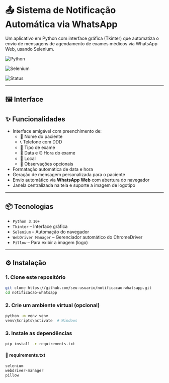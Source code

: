 # 📤 Sistema de Notificação Automática via WhatsApp

Um aplicativo em Python com interface gráfica (Tkinter) que automatiza o envio de mensagens de agendamento de exames médicos via WhatsApp Web, usando Selenium.

![Python](https://img.shields.io/badge/Python-3.10%2B-blue)

![Selenium](https://img.shields.io/badge/Selenium-Automation-brightgreen)

![Status](https://img.shields.io/badge/Status-100%25%20Funcional-green)

---

## 🖼️ Interface

## ✨ Funcionalidades

- Interface amigável com preenchimento de:
  - 👤 Nome do paciente
  - 📞 Telefone com DDD
  - 🧪 Tipo de exame
  - 📅 Data e ⏰ Hora do exame
  - 🏥 Local
  - 📝 Observações opcionais
- Formatação automática de data e hora
- Geração de mensagem personalizada para o paciente
- Envio automático via **WhatsApp Web** com abertura do navegador
- Janela centralizada na tela e suporte a imagem de logotipo

---

## 📦 Tecnologias

- `Python 3.10+`
- `Tkinter` – Interface gráfica
- `Selenium` – Automação do navegador
- `WebDriver Manager` – Gerenciador automático do ChromeDriver
- `Pillow` – Para exibir a imagem (logo)

---

## ⚙️ Instalação

### 1. Clone este repositório

```bash
git clone https://github.com/seu-usuario/notificacao-whatsapp.git
cd notificacao-whatsapp
```
### 2. Crie um ambiente virtual (opcional)

```bash
python -m venv venv
venv\Scripts\activate  # Windows
```

### 3. Instale as dependências

```bash
pip install -r requirements.txt
```

#### 📄 requirements.txt

```txt
selenium
webdriver-manager
pillow
```